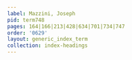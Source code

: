 ```yaml
---
label: Mazzini, Joseph
pid: term748
pages: 164|166|213|428|634|701|734|747
order: '0629'
layout: generic_index_term
collection: index-headings
---
```

